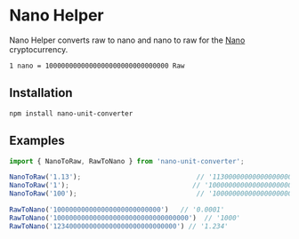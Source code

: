 # Nano Helper

Nano Helper converts raw to nano and nano to raw for the [Nano](https://nano.org/en) cryptocurrency. 



```
1 nano = 1000000000000000000000000000000 Raw
```

## Installation

```
npm install nano-unit-converter
```

## Examples

```js
import { NanoToRaw, RawToNano } from 'nano-unit-converter';

NanoToRaw('1.13');                             // '1130000000000000000000000000000'
NanoToRaw('1');                               // '1000000000000000000000000000000'
NanoToRaw('100');                              // '100000000000000000000000000000000'

RawToNano('100000000000000000000000000')   // '0.0001'
RawToNano('1000000000000000000000000000000000')  // '1000'
RawToNano('1234000000000000000000000000000') // '1.234'
```

